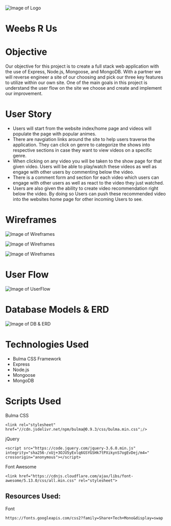 ![Image of Logo](https://github.com/nicknamejv/WeebsRUs/blob/dev/public/assets/cool-anime-icon-9.jpg)

# Weebs R Us

# Objective
Our objective for this project is to create a full stack web application with the use of Express, Node.js, Mongoose, and MongoDB. With a partner we will reverse engineer a site of our choosing and pick our three key features to utilize within our own site. One of the main goals in this project is understand the user flow on the site we choose and create and implement our improvement. 

# User Story 
- Users will start from the website index/home page and videos will populate the page with popular animes.
- There are navgiation links around the site to help users traverse the application. They can click on genre to categorize the shows into respective sections in case they want to view videos on a specific genre. 
- When clicking on any video you will be taken to the show page for that given video. Users will be able to play/watch these videos as well as engage with other users by commenting below the video.
- There is a comment form and section for each video which users can engage with other users as well as react to the video they just watched.
- Users are also given the ability to create video recommendation right below the video. By doing so Users can push these recommended video into the websites home page for other incoming Users to see. 

# Wireframes
![Image of Wireframes](https://github.com/nicknamejv/WeebsRUs/blob/dev/Wireframe/Video%20Index%20Page.png)

![Image of Wireframes](https://github.com/nicknamejv/WeebsRUs/blob/dev/Wireframe/Video%20Show%20Page.png)

![Image of Wireframes](https://github.com/nicknamejv/WeebsRUs/blob/dev/Wireframe/Genre%20Page.png)

# User Flow
![Image of UserFlow](https://github.com/nicknamejv/WeebsRUs/blob/dev/Wireframe/User%20Flow.png)

# Database Models & ERD 
![Image of DB & ERD](https://github.com/nicknamejv/WeebsRUs/blob/dev/Wireframe/ERD.png)

# Technologies Used
- Bulma CSS Framework
- Express
- Node.js
- Mongoose 
- MongoDB

# Scripts Used

Bulma CSS
```
<link rel="stylesheet" href="//cdn.jsdelivr.net/npm/bulma@0.9.3/css/bulma.min.css";/>
```

jQuery
```
<script src="https://code.jquery.com/jquery-3.6.0.min.js" integrity="sha256-/xUj+3OJU5yExlq6GSYGSHk7tPXikynS7ogEvDej/m4="
crossorigin="anonymous"></script>
```

Font Awesome
```
<link href="https://cdnjs.cloudflare.com/ajax/libs/font-awesome/5.13.0/css/all.min.css" rel="stylesheet">
```
## Resources Used:

Font
```
https://fonts.googleapis.com/css2?family=Share+Tech+Mono&display=swap
```
